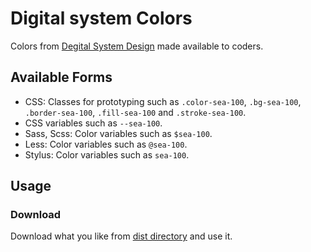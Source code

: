 # Digital system Colors

Colors from [Degital System Design](https://www.digital.go.jp/policies/servicedesign/designsystem/) made available to coders.

## Available Forms

- CSS: Classes for prototyping such as `.color-sea-100`, `.bg-sea-100`, `.border-sea-100`, `.fill-sea-100` and `.stroke-sea-100`.
- CSS variables such as `--sea-100`.
- Sass, Scss: Color variables such as `$sea-100`.
- Less: Color variables such as `@sea-100`.
- Stylus: Color variables such as `sea-100`.

## Usage

### Download

Download what you like from [dist directory](dist) and use it.
